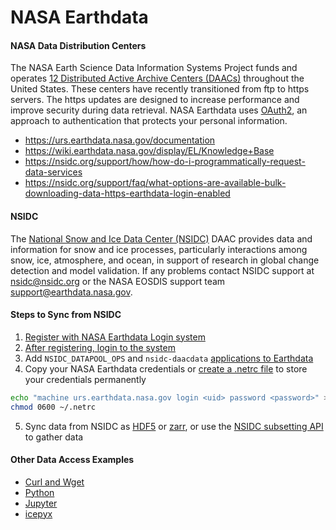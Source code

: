 NASA Earthdata
==============

#### NASA Data Distribution Centers  
The NASA Earth Science Data Information Systems Project funds and operates [12 Distributed Active Archive Centers (DAACs)](https://earthdata.nasa.gov/about/daacs) throughout the United States.  These centers have recently transitioned from ftp to https servers.
The https updates are designed to increase performance and improve security during data retrieval. NASA Earthdata uses [OAuth2](https://wiki.earthdata.nasa.gov/pages/viewpage.action?pageId=71700485), an approach to authentication that protects your personal information.  
- https://urs.earthdata.nasa.gov/documentation  
- https://wiki.earthdata.nasa.gov/display/EL/Knowledge+Base  
- https://nsidc.org/support/how/how-do-i-programmatically-request-data-services  
- https://nsidc.org/support/faq/what-options-are-available-bulk-downloading-data-https-earthdata-login-enabled  

#### NSIDC
The [National Snow and Ice Data Center (NSIDC)](https://nsidc.org/daac/) DAAC provides data and information for snow and ice processes, particularly interactions among snow, ice, atmosphere, and ocean, in support of research in global change detection and model validation. If any problems contact NSIDC support at [nsidc@nsidc.org](mailto:nsidc@nsidc.org) or the NASA EOSDIS support team [support@earthdata.nasa.gov](mailto:support@earthdata.nasa.gov).  

#### Steps to Sync from NSIDC
1. [Register with NASA Earthdata Login system](https://urs.earthdata.nasa.gov/users/new)  
2. [After registering, login to the system](https://urs.earthdata.nasa.gov/home)
3. Add `NSIDC_DATAPOOL_OPS` and `nsidc-daacdata` [applications to Earthdata](https://wiki.earthdata.nasa.gov/display/EL/How+To+Pre-authorize+an+application)  
4. Copy your NASA Earthdata credentials or [create a .netrc file](https://nsidc.org/support/how/v0-programmatic-data-access-guide) to store your credentials permanently  
```bash
echo "machine urs.earthdata.nasa.gov login <uid> password <password>" >> ~/.netrc
chmod 0600 ~/.netrc
```
5. Sync data from NSIDC as [HDF5](https://github.com/tsutterley/read-ICESat-2/blob/master/nsidc_icesat2_sync.py) or [zarr](https://github.com/tsutterley/read-ICESat-2/blob/master/nsidc_icesat2_zarr.py), or use the [NSIDC subsetting API](https://github.com/tsutterley/nsidc-subsetter) to gather data  

#### Other Data Access Examples   
- [Curl and Wget](https://wiki.earthdata.nasa.gov/display/EL/How+To+Access+Data+With+cURL+And+Wget)   
- [Python](https://wiki.earthdata.nasa.gov/display/EL/How+To+Access+Data+With+Python)    
- [Jupyter](https://github.com/nsidc/NSIDC-Data-Access-Notebook)  
- [icepyx](https://github.com/icesat2py/icepyx)  

